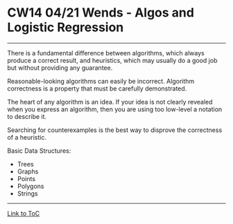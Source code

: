 # CW14 04/21 Wends - Algos and Logistic Regression
---
There is a fundamental difference between algorithms, which always produce a correct result, and heuristics, which may usually do a good job but without providing any guarantee.

Reasonable-looking algorithms can easily be incorrect. Algorithm correctness is a property that must be carefully demonstrated.

The heart of any algorithm is an idea. If your idea is not clearly revealed when you express an algorithm, then you are using too low-level a notation to describe it.

Searching for counterexamples is the best way to disprove the correctness of a heuristic.

Basic Data Structures:
- Trees
- Graphs
- Points
- Polygons
- Strings


---
[Link to ToC](https://github.com/rafkruczkowski/journal)
